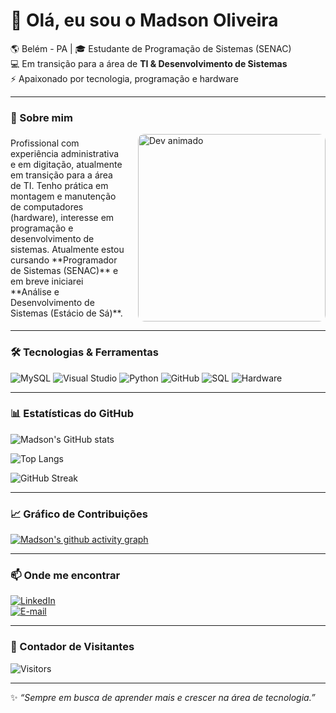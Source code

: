 

# 👋 Olá, eu sou o Madson Oliveira

🌎 Belém - PA | 🎓 Estudante de Programação de Sistemas (SENAC)  
💻 Em transição para a área de **TI & Desenvolvimento de Sistemas**  
⚡ Apaixonado por tecnologia, programação e hardware  

---

### 🚀 Sobre mim
<div style="display: flex; align-items: center;">
  <div>
    Profissional com experiência administrativa e em digitação, atualmente em transição para a área de TI.  
    Tenho prática em montagem e manutenção de computadores (hardware), interesse em programação e desenvolvimento de sistemas.  
    Atualmente estou cursando **Programador de Sistemas (SENAC)** e em breve iniciarei **Análise e Desenvolvimento de Sistemas (Estácio de Sá)**.  
  </div>
  <img src="https://media.giphy.com/media/qgQUggAC3Pfv687qPC/giphy.gif" width="300" alt="Dev animado" style="margin-left: 20px; border-radius: 10px;">
</div>

---

### 🛠️ Tecnologias & Ferramentas
![MySQL](https://img.shields.io/badge/MySQL-00618A?style=for-the-badge&logo=mysql&logoColor=white)
![Visual Studio](https://img.shields.io/badge/Visual%20Studio-107C10?style=for-the-badge&logo=visual-studio&logoColor=white)
![Python](https://img.shields.io/badge/Python-0E7C3E?style=for-the-badge&logo=python&logoColor=white)
![GitHub](https://img.shields.io/badge/GitHub-2C8C2C?style=for-the-badge&logo=github&logoColor=white)
![SQL](https://img.shields.io/badge/SQL-228B22?style=for-the-badge&logo=postgresql&logoColor=white)
![Hardware](https://img.shields.io/badge/Hardware-006400?style=for-the-badge&logo=hackaday&logoColor=white)

---


### 📊 Estatísticas do GitHub
![Madson's GitHub stats](https://github-readme-stats.vercel.app/api?username=Madson-007&show_icons=true&theme=gruvbox&title_color=00FF00&icon_color=00FF00&text_color=ffffff&bg_color=0d1117)  

![Top Langs](https://github-readme-stats.vercel.app/api/top-langs/?username=Madson-007&layout=compact&theme=gruvbox&title_color=00FF00&text_color=ffffff&bg_color=0d1117)  

![GitHub Streak](https://github-readme-streak-stats.herokuapp.com/?user=Madson-007&theme=dark&ring=00FF00&fire=00FF00&currStreakLabel=00FF00&background=0d1117&stroke=00FF00&sideNums=00FF00&currStreakNum=00FF00)

---

### 📈 Gráfico de Contribuições
[![Madson's github activity graph](https://github-readme-activity-graph.vercel.app/graph?username=Madson-007&bg_color=0d1117&color=00ff00&line=00ff00&point=ffffff&area=true&hide_border=true)](https://github.com/ashutosh00710/github-readme-activity-graph)

---

### 📫 Onde me encontrar
[![LinkedIn](https://img.shields.io/badge/LinkedIn-0A66C2?style=for-the-badge&logo=linkedin&logoColor=white)](https://www.linkedin.com/in/madson-henrique-1843a5191/)  
[![E-mail](https://img.shields.io/badge/Email-madsonhenrique007%40gmail.com-green?style=for-the-badge&logo=gmail&logoColor=white)](mailto:madsonhenrique007@gmail.com)  

---

### 👀 Contador de Visitantes
![Visitors](https://komarev.com/ghpvc/?username=Madson-007&color=00FF00&style=for-the-badge)

---

✨ _“Sempre em busca de aprender mais e crescer na área de tecnologia.”_  
